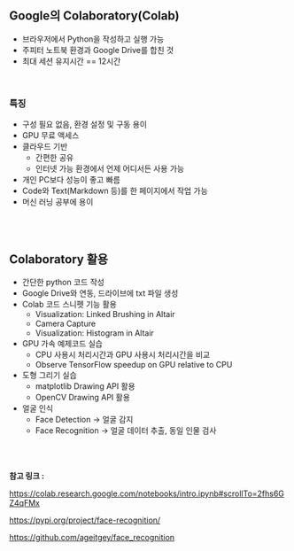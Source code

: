 ## Google의 Colaboratory(Colab)

- 브라우저에서 Python을 작성하고 실행 가능
- 주피터 노트북 환경과 Google Drive를 합친 것
- 최대 세션 유지시간 == 12시간

<br />

### 특징

- 구성 필요 없음, 환경 설정 및 구동 용이
- GPU 무료 액세스
- 클라우드 기반
  - 간편한 공유
  - 인터넷 가능 환경에서 언제 어디서든 사용 가능
- 개인 PC보다 성능이 좋고 빠름
- Code와 Text(Markdown 등)를 한 페이지에서 작업 가능
- 머신 러닝 공부에 용이

<br /><br />



## Colaboratory 활용

- 간단한 python 코드 작성
- Google Drive와 연동, 드라이브에 txt 파일 생성
- Colab 코드 스니펫 기능 활용
  - Visualization: Linked Brushing in Altair
  - Camera Capture
  - Visualization: Histogram in Altair
- GPU 가속 예제코드 실습
  - CPU 사용시 처리시간과 GPU 사용시 처리시간을 비교
  - Observe TensorFlow speedup on GPU relative to CPU
- 도형 그리기 실습
  - matplotlib Drawing API 활용
  - OpenCV Drawing API 활용
- 얼굴 인식
  - Face Detection -> 얼굴 감지
  - Face Recognition -> 얼굴 데이터 추출, 동일 인물 검사

<br /><br />

**참고 링크 :** 

https://colab.research.google.com/notebooks/intro.ipynb#scrollTo=2fhs6GZ4qFMx

https://pypi.org/project/face-recognition/

https://github.com/ageitgey/face_recognition